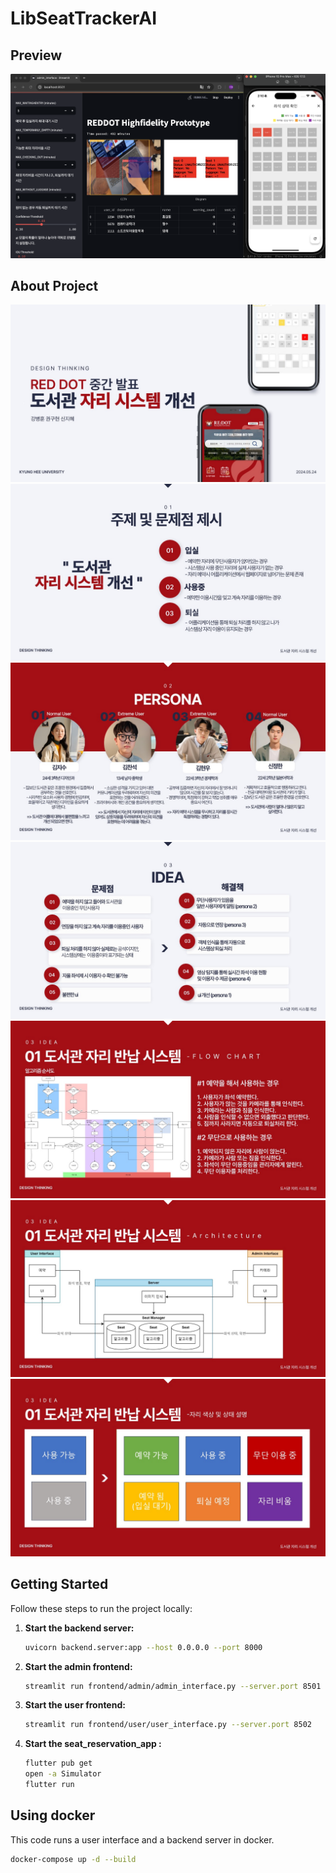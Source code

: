 # LibSeatTrackerAI

## Preview
![Example Image](img/preview.png)

## About Project
![Example Image](img/1.jpeg)
![Example Image](img/2.jpeg)
![Example Image](img/3.jpeg)
![Example Image](img/4.jpeg)
![Example Image](img/5.jpeg)
![Example Image](img/6.jpeg)
![Example Image](img/7.jpeg)

## Getting Started

Follow these steps to run the project locally:

1. **Start the backend server:**
   ```bash
   uvicorn backend.server:app --host 0.0.0.0 --port 8000
   ```

2. **Start the admin frontend:**
   ```bash
   streamlit run frontend/admin/admin_interface.py --server.port 8501
   ```

3. **Start the user frontend:**
   ```bash
   streamlit run frontend/user/user_interface.py --server.port 8502
   ```

4. **Start the seat_reservation_app :**
   ```bash 
   flutter pub get 
   open -a Simulator 
   flutter run 
   ```

## Using docker
   
This code runs a user interface and a backend server in docker.
```bash
docker-compose up -d --build
```